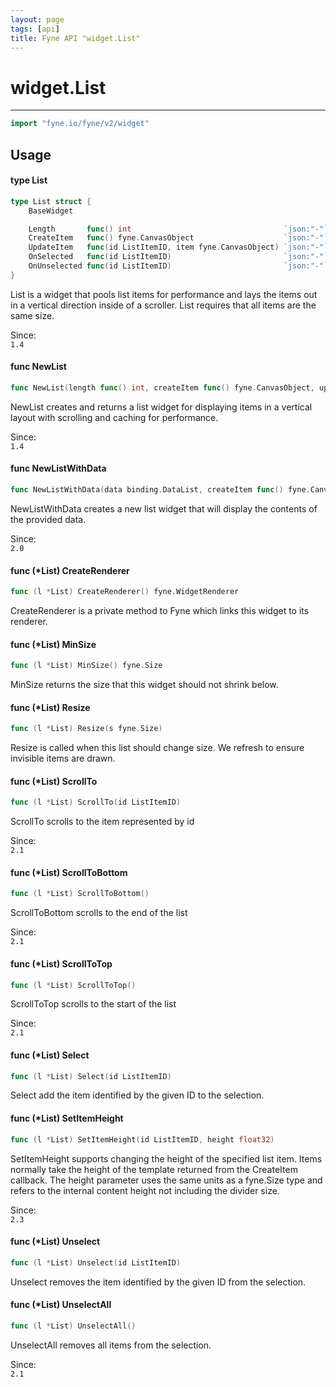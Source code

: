 ```yaml
---
layout: page
tags: [api]
title: Fyne API "widget.List"
---
```


# widget.List
---
```go
import "fyne.io/fyne/v2/widget"
```

## Usage

#### type List

```go
type List struct {
	BaseWidget

	Length       func() int                                  `json:"-"`
	CreateItem   func() fyne.CanvasObject                    `json:"-"`
	UpdateItem   func(id ListItemID, item fyne.CanvasObject) `json:"-"`
	OnSelected   func(id ListItemID)                         `json:"-"`
	OnUnselected func(id ListItemID)                         `json:"-"`
}
```

List is a widget that pools list items for performance and lays the items out in a vertical direction inside of a scroller. List requires that all items are the same size.


<div class="since">Since: <code>
1.4</code></div>

#### func  NewList

```go
func NewList(length func() int, createItem func() fyne.CanvasObject, updateItem func(ListItemID, fyne.CanvasObject)) *List
```
NewList creates and returns a list widget for displaying items in a vertical layout with scrolling and caching for performance.


<div class="since">Since: <code>
1.4</code></div>

#### func  NewListWithData

```go
func NewListWithData(data binding.DataList, createItem func() fyne.CanvasObject, updateItem func(binding.DataItem, fyne.CanvasObject)) *List
```
NewListWithData creates a new list widget that will display the contents of the provided data.


<div class="since">Since: <code>
2.0</code></div>

#### func (*List) CreateRenderer

```go
func (l *List) CreateRenderer() fyne.WidgetRenderer
```
CreateRenderer is a private method to Fyne which links this widget to its renderer.

#### func (*List) MinSize

```go
func (l *List) MinSize() fyne.Size
```
MinSize returns the size that this widget should not shrink below.

#### func (*List) Resize

```go
func (l *List) Resize(s fyne.Size)
```
Resize is called when this list should change size. We refresh to ensure invisible items are drawn.

#### func (*List) ScrollTo

```go
func (l *List) ScrollTo(id ListItemID)
```
ScrollTo scrolls to the item represented by id


<div class="since">Since: <code>
2.1</code></div>

#### func (*List) ScrollToBottom

```go
func (l *List) ScrollToBottom()
```
ScrollToBottom scrolls to the end of the list


<div class="since">Since: <code>
2.1</code></div>

#### func (*List) ScrollToTop

```go
func (l *List) ScrollToTop()
```
ScrollToTop scrolls to the start of the list


<div class="since">Since: <code>
2.1</code></div>

#### func (*List) Select

```go
func (l *List) Select(id ListItemID)
```
Select add the item identified by the given ID to the selection.

#### func (*List) SetItemHeight

```go
func (l *List) SetItemHeight(id ListItemID, height float32)
```
SetItemHeight supports changing the height of the specified list item. Items normally take the height of the template returned from the CreateItem callback. The height parameter uses the same units as a fyne.Size type and refers to the internal content height not including the divider size.


<div class="since">Since: <code>
2.3</code></div>

#### func (*List) Unselect

```go
func (l *List) Unselect(id ListItemID)
```
Unselect removes the item identified by the given ID from the selection.

#### func (*List) UnselectAll

```go
func (l *List) UnselectAll()
```
UnselectAll removes all items from the selection.


<div class="since">Since: <code>
2.1</code></div>
